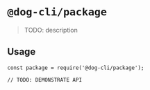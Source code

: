 # `@dog-cli/package`

> TODO: description

## Usage

```
const package = require('@dog-cli/package');

// TODO: DEMONSTRATE API
```
